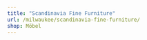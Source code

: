```yaml
---
title: "Scandinavia Fine Furniture"
url: /milwaukee/scandinavia-fine-furniture/
shop: Möbel
---
```


